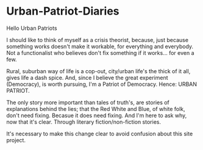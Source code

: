 # Urban-Patriot-Diaries

Hello Urban Patriots

I should like to think of myself as a crisis theorist, because, just because something works doesn't make it workable, for everything and everybody. Not a functionalist who believes don't fix something if it works... for even a few.

Rural, suburban way of life is a cop-out, city/urban life's the thick of it all, gives life a dash spice. And, since I believe the great experiment (Democracy), is worth pursuing, I'm a Patriot of Democracy. Hence: URBAN PATRIOT.

The only story more important than tales of truth's, are stories of explanations behind the lies; that the Red White and Blue, of white folk, don't need fixing. Becasue it does need fixing. And I'm here to ask why, now that it's clear. Through literary fiction/non-fiction stories.

It's necessary to make this change clear to avoid confusion about this site project.
